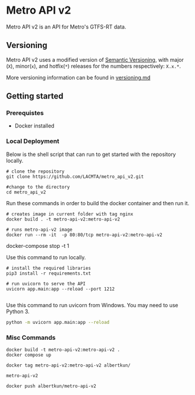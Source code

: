 # Metro API v2
Metro API v2 is an API for Metro's GTFS-RT data.

## Versioning

Metro API v2 uses a modified version of [Semantic Versioning](https://semver.org/), with major (`X`), minor(`x`), and hotfix(`*`) releases for the numbers respectively: `X.x.*`.

More versioning information can be found in [versioning.md](versioning.md)
## Getting started

### Prerequistes

- Docker installed

### Local Deployment

Below is the shell script that can run to get started with the repository locally.

``` shell
# clone the repository
git clone https://github.com/LACMTA/metro_api_v2.git

#change to the directory
cd metro_api_v2
```

Run these commands in order to build the docker container and then run it.

``` shell
# creates image in current folder with tag nginx
docker build . -t metro-api-v2:metro-api-v2

# runs metro-api-v2 image
docker run --rm -it  -p 80:80/tcp metro-api-v2:metro-api-v2
```

docker-compose stop -t 1

Use this command to run locally.

``` shell
# install the required libraries
pip3 install -r requirements.txt

# run uvicorn to serve the API
uvicorn app.main:app --reload --port 1212


```

Use this command to run uvicorn from Windows.  You may need to use Python 3.

``` bash
python -m uvicorn app.main:app --reload 
```

### Misc Commands

```
docker build -t metro-api-v2:metro-api-v2 .
docker compose up

docker tag metro-api-v2:metro-api-v2 albertkun/

metro-api-v2

docker push albertkun/metro-api-v2
```